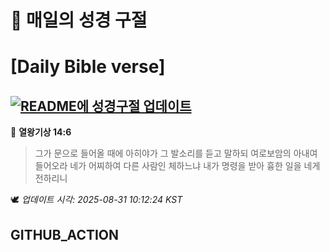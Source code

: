 # 🙏 매일의 성경 구절
# [Daily Bible verse]
## [![README에 성경구절 업데이트](https://github.com/DONGSUKA/first_test/actions/workflows/update-readme-bible.yml/badge.svg)](https://github.com/DONGSUKA/first_test/actions/workflows/update-readme-bible.yml)
<!-- START_BIBLE_VERSE -->
📖 **열왕기상 14:6**
> 그가 문으로 들어올 때에 아히야가 그 발소리를 듣고 말하되 여로보암의 아내여 들어오라 네가 어찌하여 다른 사람인 체하느냐 내가 명령을 받아 흉한 일을 네게 전하리니

🕊️ _업데이트 시각: 2025-08-31 10:12:24 KST_
  <!-- END_BIBLE_VERSE -->
## GITHUB_ACTION
